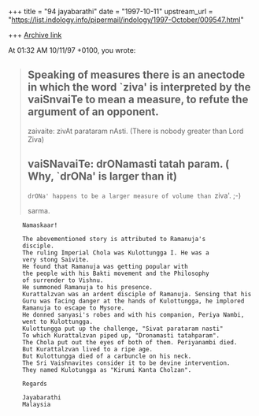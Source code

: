 +++
title = "94 jayabarathi"
date = "1997-10-11"
upstream_url = "https://list.indology.info/pipermail/indology/1997-October/009547.html"

+++
[Archive link](https://list.indology.info/pipermail/indology/1997-October/009547.html)

At 01:32 AM 10/11/97 +0100, you wrote:
>Speaking of measures there is an anectode in which the word `ziva' is
>interpreted by the vaiSnvaiTe to mean a measure, to refute the
>argument of an opponent.
>---------------------------------------------------------------------------
>zaivaite: zivAt parataram nAsti. (There is nobody greater than Lord Ziva)
>
>vaiSNavaiTe: drONamasti tatah param. ( Why, `drONa' is larger than it)
>----------------------------------------------------------------------------
>`drONa' happens to be a larger measure of volume than `ziva'.
>;-)
>
>sarma.
>
        Namaskaar!

        The abovementioned story is attributed to Ramanuja's
        disciple.
        The ruling Imperial Chola was Kulottungga I. He was a
        very stong Saivite.
        He found that Ramanuja was getting popular with
        the people with his Bakti movement and the Philosophy
        of surrender to Vishnu.
        He summoned Ramanuja to his presence.
        Kurattalzvan was an ardent disciple of Ramanuja. Sensing that his
        Guru was facing danger at the hands of Kulottungga, he implored
        Ramanuja to escape to Mysore.
        He donned sanyasi's robes and with his companion, Periya Nambi,
        went to Kulottungga.
        Kulottungga put up the challenge, "Sivat parataram nasti"
        To which Kurattalzvan piped up, "Dronamasti tatahparam".
        The Chola put out the eyes of both of them. Periyanambi died.
        But Kurattalzvan lived to a ripe age.
        But Kulottungga died of a carbuncle on his neck.
        The Sri Vaishnavites consider it to be devine intervention.
        They named Kulotungga as "Kirumi Kanta Cholzan".

        Regards

        Jayabarathi
        Malaysia



